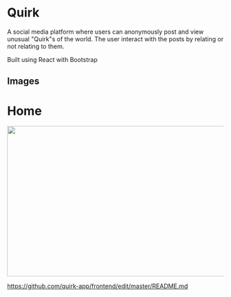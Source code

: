 # Quirk

A social media platform where users can anonymously post and view unusual "Quirk"s of the world. The user interact with the posts by relating or not relating to them.

Built using React with Bootstrap

## Images

# Home

<img src="https://github.com/quirk-app/blob/master/frontend/quirk-app/Images/" width="550" height="350">

https://github.com/quirk-app/frontend/edit/master/README.md
